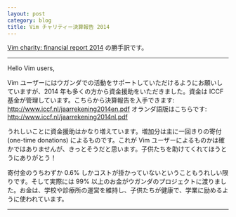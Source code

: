 ```yaml
---
layout: post
category: blog
title: Vim チャリティー決算報告 2014
---
```


[Vim charity: financial report 2014](https://groups.google.com/d/msg/vim_announce/2czE8NAWetM/HUASaYWiPSkJ) の勝手訳です。


-----

Hello Vim users,

Vim ユーザーにはウガンダでの活動をサポートしていただけるようにお願いしていますが、2014 年も多くの方から資金援助をいただきました。資金は ICCF 基金が管理しています。こちらから決算報告を入手できます: <http://www.iccf.nl/jaarrekening2014en.pdf>
オランダ語版はこちらです: <http://www.iccf.nl/jaarrekening2014nl.pdf>

うれしいことに資金援助はかなり増えています。増加分は主に一回きりの寄付 (one-time donations) によるものです。これが Vim ユーザーによるものかは確かではありませんが、きっとそうだと思います。子供たちを助けてくれてほうとうにありがとう！

寄付金のうちわずか 0.6% しかコストが掛かっていないということもうれしい限りです。そして実際には 99% 以上のお金がウガンダのプロジェクトに渡りました。お金は、学校や診療所の運営を維持し、子供たちが健康で、学業に励めるように使われています。

-----
